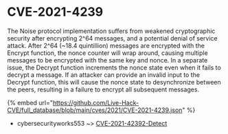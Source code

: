# CVE-2021-4239

The Noise protocol implementation suffers from weakened cryptographic security after encrypting 2^64 messages, and a potential denial of service attack. After 2^64 (~18.4 quintillion) messages are encrypted with the Encrypt function, the nonce counter will wrap around, causing multiple messages to be encrypted with the same key and nonce. In a separate issue, the Decrypt function increments the nonce state even when it fails to decrypt a message. If an attacker can provide an invalid input to the Decrypt function, this will cause the nonce state to desynchronize between the peers, resulting in a failure to encrypt all subsequent messages.

{% embed url="https://github.com/Live-Hack-CVE/full_database/blob/main/cves/2021/CVE-2021-4239.json" %}


* cybersecurityworks553 ~> [CVE-2021-42392-Detect](https://www.alice-snow.ru/2021/database/cve-2021-4239/cve-2021-42392-detect-cybersecurityworks553)